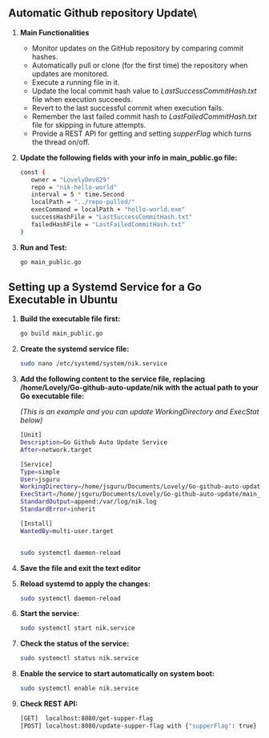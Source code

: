 ## Automatic Github repository Update\

1. **Main Functionalities**

   - Monitor updates on the GitHub repository by comparing commit hashes.
   - Automatically pull or clone (for the first time) the repository when updates are monitored.
   - Execute a running file in it.
   - Update the local commit hash value to _LastSuccessCommitHash.txt_ file when execution succeeds.
   - Revert to the last successful commit when execution fails.
   - Remember the last failed commit hash to _LastFailedCommitHash.txt_ file for skipping in future attempts.
   - Provide a REST API for getting and setting _supperFlag_ which turns the thread on/off.

2. **Update the following fields with your info in main_public.go file:**

   ```bash
   const (
      owner = "LovelyDev829"
      repo = "nik-hello-world"
      interval = 5 * time.Second
      localPath = "../repo-pulled/"
      execCommand = localPath + "hello-world.exe"
      successHashFile = "LastSuccessCommitHash.txt"
      failedHashFile = "LastFailedCommitHash.txt"
   )
   ```

3. **Run and Test:**
   ```bash
   go main_public.go
   ```

## Setting up a Systemd Service for a Go Executable in Ubuntu

1. **Build the executable file first:**

   ```bash
   go build main_public.go
   ```

1. **Create the systemd service file:**
   ```bash
   sudo nano /etc/systemd/system/nik.service
   ```
1. **Add the following content to the service file, replacing /home/Lovely/Go-github-auto-update/nik with the actual path to your Go executable file:**

   _(This is an example and you can update WorkingDirectory and ExecStat below)_

   ```bash
   [Unit]
   Description=Go Github Auto Update Service
   After=network.target

   [Service]
   Type=simple
   User=jsguru
   WorkingDirectory=/home/jsguru/Documents/Lovely/Go-github-auto-update
   ExecStart=/home/jsguru/Documents/Lovely/Go-github-auto-update/main_public
   StandardOutput=append:/var/log/nik.log
   StandardError=inherit

   [Install]
   WantedBy=multi-user.target


   sudo systemctl daemon-reload
   ```

1. **Save the file and exit the text editor**
1. **Reload systemd to apply the changes:**
   ```bash
   sudo systemctl daemon-reload
   ```
1. **Start the service:**
   ```bash
   sudo systemctl start nik.service
   ```
1. **Check the status of the service:**
   ```bash
   sudo systemctl status nik.service
   ```
1. **Enable the service to start automatically on system boot:**
   ```bash
   sudo systemctl enable nik.service
   ```
1. **Check REST API:**
   ```bash
   [GET]  localhost:8080/get-supper-flag
   [POST] localhost:8080/update-supper-flag with {"supperFlag": true} as BODY
   ```
